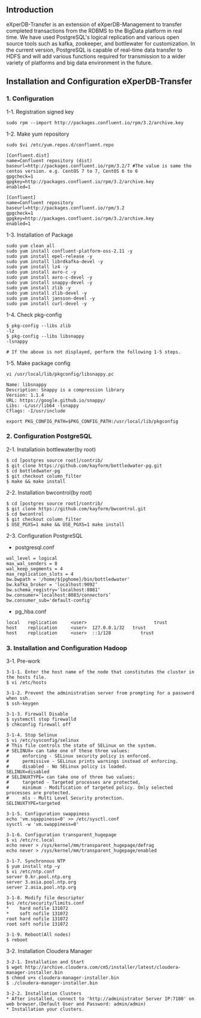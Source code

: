 ## Introduction
eXperDB-Transfer is an extension of eXperDB-Management to transfer completed transactions from the RDBMS to the BigData platform in real time.
We have used PostgreSQL's logical replication and various open source tools such as kafka, zookeeper, and bottlewater for customization.
In the current version, PostgreSQL is capable of real-time data transfer to HDFS and will add various functions required for transmission to a wider variety of platforms and big data environment in the future.

## Installation and Configuration eXperDB-Transfer
### 1. Configuration
1-1. Registration signed key
```
sudo rpm --import http://packages.confluent.io/rpm/3.2/archive.key
```

1-2. Make yum repository
```
sudo $vi /etc/yum.repos.d/confluent.repo

[Confluent.dist]
name=Confluent repository (dist)
baseurl=http://packages.confluent.io/rpm/3.2/7 #The value is same the centos version. e.g. CentOS 7 to 7, CentOS 6 to 6
gpgcheck=1
gpgkey=http://packages.confluent.io/rpm/3.2/archive.key
enabled=1

[Confluent]
name=Confluent repository
baseurl=http://packages.confluent.io/rpm/3.2
gpgcheck=1
gpgkey=http://packages.confluent.io/rpm/3.2/archive.key
enabled=1
```

1-3. Installation of Package
```
sudo yum clean all
sudo yum install confluent-platform-oss-2.11 -y
sudo yum install epel-release -y
sudo yum install librdkafka-devel -y
sudo yum install lz4 -y
sudo yum install avro-c -y
sudo yum install avro-c-devel -y
sudo yum install snappy-devel -y
sudo yum install zlib -y
sudo yum install zlib-devel -y
sudo yum install jansson-devel -y
sudo yum install curl-devel -y
```

1-4. Check pkg-config
```
$ pkg-config --libs zlib
-lz
$ pkg-config --libs libsnappy
-lsnappy

# If the above is not displayed, perform the following 1-5 steps.
```

1-5. Make package config
```
vi /usr/local/lib/pkgconfig/libsnappy.pc

Name: libsnappy
Description: Snappy is a compression library
Version: 1.1.4
URL: https://google.github.io/snappy/
Libs: -L/usr/lib64 -lsnappy
Cflags: -I/usr/include

export PKG_CONFIG_PATH=$PKG_CONFIG_PATH:/usr/local/lib/pkgconfig
```


### 2. Configuration PostgreSQL
2-1. Installatioin bottlewater(by root)
```
$ cd [postgres source root]/contrib/
$ git clone https://github.com/kayform/bottledwater-pg.git
$ cd bottledwater-pg
$ git checkout column_filter
$ make && make install
```

2-2. Installation bwcontrol(by root)
```
$ cd [postgres source root]/contrib/
$ git clone https://github.com/kayform/bwcontrol.git
$ cd bwcontrol
$ git checkout column_filter
$ USE_PGXS=1 make && USE_PGXS=1 make install
```

2-3. Configuration PostgreSQL
- postgresql.conf
```
wal_level = logical
max_wal_senders = 8
wal_keep_segments = 4
max_replication_slots = 4
bw.bwpath = '/home/${pghome}/bin/bottledwater'
bw.kafka_broker = 'localhost:9092‘
bw.schema_registry='localhost:8081‘
bw.consumer='localhost:8083/connectors‘
bw.consumer_sub='default-config'
```
- pg_hba.conf
```
local   replication     <user>                         trust
host    replication     <user>  127.0.0.1/32   trust
host    replication     <user>  ::1/128           trust
```

### 3. Installation and Configuration Hadoop
3-1. Pre-work
```
3-1-1. Enter the host name of the node that constitutes the cluster in the hosts file.
$ vi /etc/hosts

3-1-2. Prevent the administration server from prompting for a password when ssh.
$ ssh-keygen

3-1-3. Firewall Disable
$ systemctl stop firewalld
$ chkconfig firewall off

3-1-4. Stop Selinux
$ vi /etc/sysconfig/selinux
# This file controls the state of SELinux on the system.
# SELINUX= can take one of these three values:
#     enforcing - SELinux security policy is enforced.
#     permissive - SELinux prints warnings instead of enforcing.
#     disabled - No SELinux policy is loaded.
SELINUX=disabled
# SELINUXTYPE= can take one of three two values:
#     targeted - Targeted processes are protected,
#     minimum - Modification of targeted policy. Only selected processes are protected.
#     mls - Multi Level Security protection.
SELINUXTYPE=targeted

3-1-5. Configuration swappiness
echo 'vm.sqappiness=0' >> /etc/sysctl.conf
sysctl -w 'vm.swappiness=0'

3-1-6. Configuration transparent_hugepage
$ vi /etc/rc.local
echo never > /sys/kernel/mm/transparent_hugepage/defrag
echo never > /sys/kernel/mm/transparent_hugepage/enabled

3-1-7. Synchronous NTP
$ yum install ntp –y
$ vi /etc/ntp.conf
server 0.kr.pool.ntp.org
server 3.asia.pool.ntp.org
server 2.asia.pool.ntp.org

3-1-8. Modify file descriptor
$vi /etc/security/limits.conf
*    hard nofile 131072
*    soft nofile 131072
root hard nofile 131072
root soft nofile 131072

3-1-9. Reboot(All nodes)
$ reboot
```


3-2. Installation Cloudera Manager
```
3-2-1. Installation and Start
$ wget http://archive.cloudera.com/cm5/installer/latest/cloudera-manager-installer.bin
$ chmod u+x cloudera-manager-installer.bin
$ ./cloudera-manager-installer.bin

3-2-2. Installation Clusters
* After installed, connect to 'http://administrator Server IP:7180' on web browser.(Default User and Password: admin/admin)
* Installation your clusters.
```
